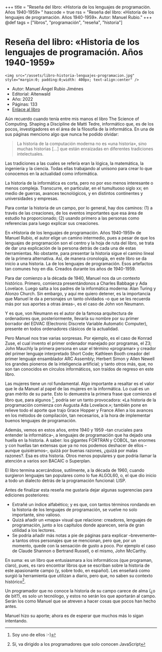 +++
title = "Reseña del libro: «Historia de los lenguajes de programación. Años 1940-1959» "
hascode = true
rss = "Reseña del libro: «Historia de los lenguajes de programación. Años 1940-1959». Autor: Manuel Rubio."
+++
@def tags = ["libros", "programación", "reseña", "historia"]

# Reseña del libro: «Historia de los lenguajes de programación. Años 1940-1959» 

~~~
<img src="/assets/libro-historia-lenguajes-programacion.jpg"  style="margin:0; padding:0;width: 400px; text-align:center" />
~~~

- Autor: Manuel Ángel Rubio Jiménes
- Editorial: Altenwald
- Año: 2022
- Páginas: 133
- [Enlace al libro](https://altenwald.com/historia-de-los-lenguajes-de-programacion)

Aún recuerdo cuando tenía entre mis manos el libro The Science of Computing. Shaping a Discipline de Matti Tedre, informático que, es de los pocos, investigadores en el área de la filosofía de la informática. En una de sus páginas menciono algo que nunca he podido olvidar:

> La historia de la computación moderna no es «una historia», sino muchas historias [...] que están enraizadas en diferentes tradiciones intelectuales.

Las tradiciones a las cuales se refería eran la lógica, la matemática, la ingeniería y la ciencia. Todas ellas trabajando al unísono para crear lo que conocemos en la actualidad como informática. 

La historia de la informática es corta, pero no por eso menos interesante o menos compleja. Transcurre, en particular, en el tumultuoso siglo xx; en medio de guerras, avances tecnológicos, y en distintos continentes y universidades y empresas. 

Para contar la historia de un campo, por lo general, hay dos caminos: (1) a través de las creaciones, de los eventos importantes que esa área de estudio ha proporcionado; (2) usando primero a las personas como referencias para luego explicar sus creaciones. 

En «Historia de los lenguajes de programación. Años 1940-1959» de Manuel Rubio, el autor elige un camino intermedio, pues a pesar de que los lenguajes de programación son el centro y la hoja de ruta del libro, se trata de dar una explicación de la persona detrás de cada una de estas herramientas. No obstante, para presentar la historia sigue el camino lineal de la primera alternativa. Así, de manera cronología, en este libro se da inicio a una historia. La de los lenguajes de programación. Esos artefactos tan comunes hoy en día. Creados durante los años de 1940-1959.

Para dar comienzo a la década de 1940, Manuel nos da un contexto histórico. Primero, comienza presentándonos a Charles Babbage y Ada Lovelace. Luego salta a los padres de la informática moderna: Alan Turing y Alonzo Church. Sin embargo, y aquí me quiero detener, es la importancia que Manuel le da a personajes un tanto olvidados –o que se les recuerda más por sus aportes a otras áreas–, es el caso de John von Neumann. 

Y es que, von Neumann es el autor de la famosa arquitectura de ordenadores que, posteriormente, llevaría su nombre por su primer borrador del EDVAC (Electronic Discrete Variable Automatic Computer), presente en todos ordenadores clásicos de la actualidad.  

Pero Manuel nos trae varias sorpresas. Por ejemplo, es el caso de Konrad Zuse, el cual invento el primer ordenador manejado por programas, el Z3; John Mauchly la primera persona en usar el término «programar» y creador del primer lenguaje interpretado Short Code; Kathleen Booth creador del primer lenguaje ensamblador ARC Assembly; Herbert Simon y Allen Newell los grandes pioneros de la inteligencia artificial; y tanto otros más, que, no son tan conocidos en círculos informáticos, son traídos de regreso en este libro.

Las mujeres tiene un rol fundamental. Algo importante a resaltar es el valor que le da Manuel al papel de las mujeres en la informática. Lo cual es un gran mérito de su parte. Esto lo demuestra la primera frase que comienza el libro que, para algunos [^1], podría ser un tanto provocadora: «La historia de la programación comienza con Augusta Ada Lovelace.»; también pone en relieve todo el aporte que trajo Grace Hopper y France Allen a los avances en los métodos de compilación, tan necesarios, a la hora de implementar buenos lenguajes de programación.

Además, vemos en estos años, entre 1940 y 1959 –tan cruciales para entender la informática–, a lenguajes de programación que ha dejado una huella en la historia. A saber: los gigantes FORTRAN y COBOL, tan enormes y con huellas tan extensas que ya no nos podemos deshacer de ellos –aunque quisiéramos–, quizá por buenas razones, ¿quizá por malas razones?. Esa es otra historia. Otros menos populares y que podría llamar la atención a varios son BACAIC o Superplan. 

El libro termina acercándose, sutilmente, a la década de 1960, cuando surgieron lenguajes tan populares como lo fue ALGOL60, o, el que dio inicio a todo un dialecto detrás de la programación funcional: LISP.

Antes de finalizar esta reseña me gustaría dejar algunas sugerencias para ediciones posteriores: 

- Extrañé un índice alfabético; y es que, con tantos términos rondando en la historia de los lenguajes de programación, se vuelve no solo importante, sino valioso. 
- Quizá añadir un «mapa» visual que relacione: creadores, lenguajes de programación, junto a los capítulos donde aparecen, sería de gran utilidad a los lectores.
- Se podría añadir más notas a pie de páginas para explicar –brevemente– a tantos otros personajes que se mencionan, pero que, por un momento, quede con la sensación de gusto a poco. Por ejemplo el caso de Claude Shannon o Bertrand Russell, o el mismo, John McCarthy.

En suma: es un libro que entusiasmara a los informáticos (que programan, claro), pues, es raro encontrar libros que se escriban sobre la historia de este apasionante campo (y, sobre todo, en español). Les enseñará como surgió la herramienta que utilizan a diario, pero que, no saben su contexto histórico[^2]. 

Un programador que no conoce la historia de su campo carece de alma (¿o de bit?), es solo un tecnólogo, y estos no serán los que aportarán al campo. Serán los como Manuel que se atreven a hacer cosas que pocos han hecho antes.

Manuel hizo su aporte; ahora es de esperar que muchos más lo sigan intentando.


[^1]: Soy uno de ellos :-)

[^2]: Sí, va dirigido a los programadores que solo conocen JavaScript